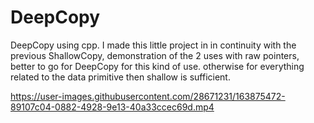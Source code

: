 # DeepCopy
DeepCopy using cpp. I made this little project in in continuity with the previous ShallowCopy, demonstration of the 2 uses with raw pointers, better to go for DeepCopy for this kind of use. otherwise for everything related to the data primitive then shallow is sufficient.


https://user-images.githubusercontent.com/28671231/163875472-89107c04-0882-4928-9e13-40a33ccec69d.mp4

